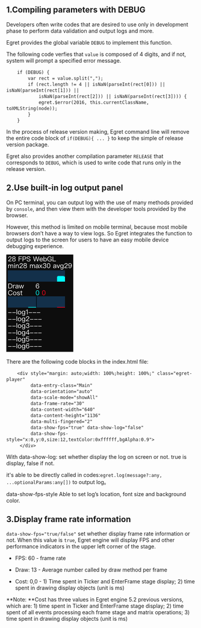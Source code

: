 
## 1.Compiling parameters with DEBUG
Developers often write codes that are desired to use only in development phase to perform data validation and output logs and more.

Egret provides the global variable  `DEBUG` to implement this function.

The following code verfies that  `value` is composed of 4 digits, and if not, system will prompt a specified error message.

```
	if (DEBUG) {
	    var rect = value.split(",");
	    if (rect.length != 4 || isNaN(parseInt(rect[0])) || isNaN(parseInt(rect[1])) ||
	        isNaN(parseInt(rect[2])) || isNaN(parseInt(rect[3]))) {
	        egret.$error(2016, this.currentClassName, toXMLString(node));
	    }
	}
```

In the process of release version making, Egret command line will remove the entire code block of `if(DEBUG){ ... }` to keep the simple of release version package.

Egret also provides another compilation parameter `RELEASE` that corresponds to `DEBUG`, which is used to write code that runs only in the release version.


## 2.Use built-in log output panel

On PC terminal, you can output log with the use of many methods provided by `console`, and then view them with the developer tools provided by the browser.

However, this method is limited on mobile terminal, because most mobile browsers don’t have a way to view logs.
So Egret integrates the function to output logs to the screen for users to have an easy mobile device debugging experience.


![Display log](p1.png)

There are the following code blocks in the index.html file:

```
    <div style="margin: auto;width: 100%;height: 100%;" class="egret-player"
         data-entry-class="Main"
         data-orientation="auto"
         data-scale-mode="showAll"
         data-frame-rate="30"
         data-content-width="640"
         data-content-height="1136"
         data-multi-fingered="2"
         data-show-fps="true" data-show-log="false"
         data-show-fps-style="x:0,y:0,size:12,textColor:0xffffff,bgAlpha:0.9"> 
     </div>
```

With data-show-log: set whether display the log on screen or not. true is display, false if not.

it's able to be directly called in codes:`egret.log(message?:any, ...optionalParams:any[])` to output log。

data-show-fps-style Able to set log’s location, font size and background color.

## 3.Display frame rate information

`data-show-fps="true/false"` set whether display frame rate information or not. When this value is `true`, Egret engine will display FPS and other performance indicators in the upper left corner of the stage.
		
* FPS:  60		- frame rate

* Draw: 13		- Average number called by draw method per frame
 
* Cost: 0,0		- 1) Time spent in Ticker and EnterFrame stage display; 2) time spent in drawing display objects (unit is ms) 

**Note: **Cost has three values in Egret engine 5.2 previous versions, which are: 1) time spent in Ticker and EnterFrame stage display; 2) time spent of all events processing each frame stage and matrix operations; 3) time spent in drawing display objects (unit is ms)


	